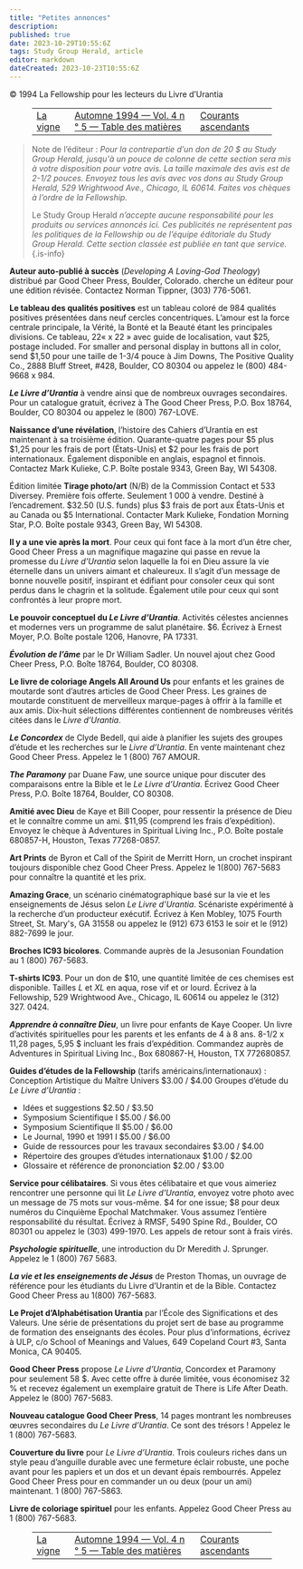 ```yaml
---
title: "Petites annonces"
description: 
published: true
date: 2023-10-29T10:55:6Z
tags: Study Group Herald, article
editor: markdown
dateCreated: 2023-10-23T10:55:6Z
---
```


<p class="v-card v-sheet theme--light grey lighten-3 px-2">© 1994 La Fellowship pour les lecteurs du Livre d’Urantia</p>
<figure class="table chapter-navigator">
  <table>
    <tbody>
      <tr>
        <td>
        <a href="/fr/article/Study_Group_Herald/The_Grapevine">
          <span class="mdi mdi-arrow-left-drop-circle"></span><span class="pl-2">La vigne</span>
        </a>
        </td>
        <td>
        <a href="/fr/index/articles_study_group_herald#automne-1994-vol-4-n-°-5">
          <span class="mdi mdi-book-open-variant"></span><span class="pl-2">Automne 1994 — Vol. 4 n ° 5 — Table des matières</span>
        </a>
        </td>
        <td>
        <a href="/fr/article/Study_Group_Herald/Ascending_Currents">
          <span class="pr-2">Courants ascendants</span><span class="mdi mdi-arrow-right-drop-circle"></span>
        </a>
        </td>
      </tr>
    </tbody>
  </table>
</figure>



> Note de l’éditeur : _Pour la contrepartie d’un don de 20 $ au Study Group Herald, jusqu'à un pouce de colonne de cette section sera mis à votre disposition pour votre avis. La taille maximale des avis est de 2-1/2 pouces. Envoyez tous les avis avec vos dons au Study Group Herald, 529 Wrightwood Ave., Chicago, IL 60614. Faites vos chèques à l’ordre de la Fellowship._
>
> Le Study Group Herald _n’accepte aucune responsabilité pour les produits ou services annoncés ici. Ces publicités ne représentent pas les politiques de la Fellowship ou de l’équipe éditoriale du Study Group Herald. Cette section classée est publiée en tant que service._
{.is-info}

**Auteur auto-publié à succès** (_Developing A Loving-God Theology_) distribué par Good Cheer Press, Boulder, Colorado. cherche un éditeur pour une édition révisée. Contactez Norman Tippner, (303) 776-5061.

**Le tableau des qualités positives** est un tableau coloré de 984 qualités positives présentées dans neuf cercles concentriques. L’amour est la force centrale principale, la Vérité, la Bonté et la Beauté étant les principales divisions. Ce tableau, 22«  x 22 » avec guide de localisation, vaut \$25, postage included. For smaller and personal display in buttons all in color, send \$1,50 pour une taille de 1-3/4 pouce à Jim Downs, The Positive Quality Co., 2888 Bluff Street, \#428, Boulder, CO 80304 ou appelez le (800) 484-9668 x 984.

**_Le Livre d’Urantia_** à vendre ainsi que de nombreux ouvrages secondaires. Pour un catalogue gratuit, écrivez à The Good Cheer Press, P.O. Box 18764, Boulder, CO 80304 ou appelez le (800) 767-LOVE.

**Naissance d’une révélation**, l’histoire des Cahiers d’Urantia en est maintenant à sa troisième édition. Quarante-quatre pages pour \$5 plus \$1,25 pour les frais de port (États-Unis) et \$2 pour les frais de port internationaux. Également disponible en anglais, espagnol et finnois. Contactez Mark Kulieke, C.P. Boîte postale 9343, Green Bay, WI 54308.

Édition limitée **Tirage photo/art** (N/B) de la Commission Contact et 533 Diversey. Première fois offerte. Seulement 1 000 à vendre. Destiné à l’encadrement. \$32.50 (U.S. funds) plus \$3 frais de port aux États-Unis et au Canada ou \$5 International. Contacter Mark Kulieke, Fondation Morning Star, P.O. Boîte postale 9343, Green Bay, WI 54308.

**Il y a une vie après la mort**. Pour ceux qui font face à la mort d’un être cher, Good Cheer Press a un magnifique magazine qui passe en revue la promesse du _Livre d’Urantia_ selon laquelle la foi en Dieu assure la vie éternelle dans un univers aimant et chaleureux. Il s’agit d’un message de bonne nouvelle positif, inspirant et édifiant pour consoler ceux qui sont perdus dans le chagrin et la solitude. Également utile pour ceux qui sont confrontés à leur propre mort.

**Le pouvoir conceptuel du _Le Livre d’Urantia_**. Activités célestes anciennes et modernes vers un programme de salut planétaire. $\$ 6$. Écrivez à Ernest Moyer, P.O. Boîte postale 1206, Hanovre, PA 17331.

***Évolution de l’âme*** par le Dr William Sadler. Un nouvel ajout chez Good Cheer Press, P.O. Boîte 18764, Boulder, CO 80308.

**Le livre de coloriage Angels All Around Us** pour enfants et les graines de moutarde sont d’autres articles de Good Cheer Press. Les graines de moutarde constituent de merveilleux marque-pages à offrir à la famille et aux amis. Dix-huit sélections différentes contiennent de nombreuses vérités citées dans le _Livre d’Urantia_.

***Le Concordex*** de Clyde Bedell, qui aide à planifier les sujets des groupes d’étude et les recherches sur le _Livre d’Urantia_. En vente maintenant chez Good Cheer Press. Appelez le 1 (800) 767 AMOUR.

***The Paramony*** par Duane Faw, une source unique pour discuter des comparaisons entre la Bible et le _Le Livre d’Urantia_. Écrivez Good Cheer Press, P.O. Boîte 18764, Boulder, CO 80308.

**Amitié avec Dieu** de Kaye et Bill Cooper, pour ressentir la présence de Dieu et le connaître comme un ami. \$11,95 (comprend les frais d’expédition). Envoyez le chèque à Adventures in Spiritual Living Inc., P.O. Boîte postale 680857-H, Houston, Texas 77268-0857.

**Art Prints** de Byron et Call of the Spirit de Merritt Horn, un crochet inspirant toujours disponible chez Good Cheer Press. Appelez le 1(800) 767-5683 pour connaître la quantité et les prix.

**Amazing Grace**, un scénario cinématographique basé sur la vie et les enseignements de Jésus selon _Le Livre d’Urantia_. Scénariste expérimenté à la recherche d’un producteur exécutif. Écrivez à Ken Mobley, 1075 Fourth Street, St. Mary's, GA 31558 ou appelez le (912) 673 6153 le soir et le (912) 882-7699 le jour.

**Broches IC93 bicolores**. Commande auprès de la Jesusonian Foundation au 1 (800) 767-5683.

**T-shirts IC93**. Pour un don de $\$ 10$, une quantité limitée de ces chemises est disponible. Tailles $L$ et $X L$ en aqua, rose vif et or lourd. Écrivez à la Fellowship, 529 Wrightwood Ave., Chicago, IL 60614 ou appelez le (312) 327. 0424.

***Apprendre à connaître Dieu***, un livre pour enfants de Kaye Cooper. Un livre d’activités spirituelles pour les parents et les enfants de 4 à 8 ans. 8-1/2 x 11,28 pages, 5,95 $ incluant les frais d’expédition. Commandez auprès de Adventures in Spiritual Living Inc., Box 680867-H, Houston, TX 772680857.

**Guides d’études de la Fellowship** (tarifs américains/internationaux) :
Conception Artistique du Maître Univers \$3.00 / \$4.00
Groupes d’étude du _Le Livre d’Urantia_ :
- Idées et suggestions \$2.50 / \$3.50
- Symposium Scientifique I \$5.00 / \$6.00
- Symposium Scientifique II \$5.00 / \$6.00
- Le Journal, 1990 et 1991 I \$5.00 / \$6.00
- Guide de ressources pour les travaux secondaires \$3.00 / \$4.00
- Répertoire des groupes d’études internationaux \$1.00 / \$2.00
- Glossaire et référence de prononciation \$2.00 / \$3.00

**Service pour célibataires**. Si vous êtes célibataire et que vous aimeriez rencontrer une personne qui lit _Le Livre d’Urantia_, envoyez votre photo avec un message de 75 mots sur vous-même. \$4 for one issue; \$8 pour deux numéros du Cinquième Epochal Matchmaker. Vous assumez l’entière responsabilité du résultat. Écrivez à RMSF, 5490 Spine Rd., Boulder, CO 80301 ou appelez le (303) 499-1970. Les appels de retour sont à frais virés.

***Psychologie spirituelle***, une introduction du Dr Meredith J. Sprunger. Appelez le 1 (800) 767 5683.

***La vie et les enseignements de Jésus*** de Preston Thomas, un ouvrage de référence pour les étudiants du Livre d’Urantin et de la Bible. Contactez Good Cheer Press au 1(800) 767-5683.

**Le Projet d’Alphabétisation Urantia** par l’École des Significations et des Valeurs. Une série de présentations du projet sert de base au programme de formation des enseignants des écoles. Pour plus d’informations, écrivez à ULP, c/o School of Meanings and Values, 649 Copeland Court \#3, Santa Monica, CA 90405.

**Good Cheer Press** propose _Le Livre d’Urantia_, Concordex et Paramony pour seulement 58 $. Avec cette offre à durée limitée, vous économisez 32 % et recevez également un exemplaire gratuit de There is Life After Death. Appelez le (800) 767-5683.

**Nouveau catalogue Good Cheer Press**, 14 pages montrant les nombreuses œuvres secondaires du _Le Livre d’Urantia_. Ce sont des trésors ! Appelez le 1 (800) 767-5683.

**Couverture du livre** pour _Le Livre d’Urantia_. Trois couleurs riches dans un style peau d’anguille durable avec une fermeture éclair robuste, une poche avant pour les papiers et un dos et un devant épais rembourrés. Appelez Good Cheer Press pour en commander un ou deux (pour un ami) maintenant. 1 (800) 767-5863.

**Livre de coloriage spirituel** pour les enfants. Appelez Good Cheer Press au 1 (800) 767-5683.



<figure class="table chapter-navigator">
  <table>
    <tbody>
      <tr>
        <td>
        <a href="/fr/article/Study_Group_Herald/The_Grapevine">
          <span class="mdi mdi-arrow-left-drop-circle"></span><span class="pl-2">La vigne</span>
        </a>
        </td>
        <td>
        <a href="/fr/index/articles_study_group_herald#automne-1994-vol-4-n-°-5">
          <span class="mdi mdi-book-open-variant"></span><span class="pl-2">Automne 1994 — Vol. 4 n ° 5 — Table des matières</span>
        </a>
        </td>
        <td>
        <a href="/fr/article/Study_Group_Herald/Ascending_Currents">
          <span class="pr-2">Courants ascendants</span><span class="mdi mdi-arrow-right-drop-circle"></span>
        </a>
        </td>
      </tr>
    </tbody>
  </table>
</figure>
